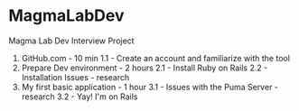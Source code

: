 # MagmaLabDev
Magma Lab Dev Interview Project
1) GitHub.com - 10 min
  1.1 - Create an account and familiarize with the tool
2) Prepare Dev environment - 2 hours
  2.1 - Install Ruby on Rails
  2.2 - Installation Issues - research
3) My first basic application - 1 hour
  3.1 - Issues with the Puma Server - research
  3.2 - Yay! I'm on Rails
